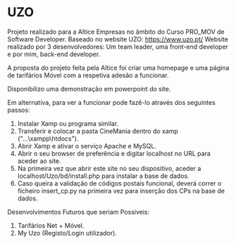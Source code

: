 # UZO
Projeto realizado para a Altice Empresas no âmbito do Curso PRO_MOV de Software Developer. Baseado no website UZO: https://www.uzo.pt/
Website realizado por 3 desenvolvedores: Um team leader, uma front-end developer e por mim, back-end developer.

A proposta do projeto feita pela Altice foi criar uma homepage e uma página de tarifários Móvel com a respetiva adesão a funcionar.

Disponibilizo uma demonstração em powerpoint do site.

Em alternativa, para ver a funcionar pode fazê-lo através dos seguintes passos:
1. Instalar Xamp ou programa similar.
2. Transferir e colocar a pasta CineMania dentro do xamp ("...\xampp\htdocs").
3. Abrir Xamp e ativar o serviço Apache e MySQL.
4. Abrir o seu browser de preferência e digitar localhost no URL para aceder ao site.
5. Na primeira vez que abrir este site no seu dispositivo, aceder a localhost/Uzo/bd/install.php para instalar a base de dados.
6. Caso queira a validação de códigos postais funcional, deverá correr o ficheiro insert_cp.py na primeira vez para inserção dos CPs na base de dados.

Desenvolvimentos Futuros que seriam Possíveis:
1. Tarifários Net + Móvel.
2. My Uzo (Registo/Login utilizador).
